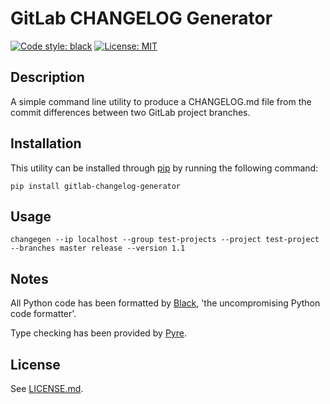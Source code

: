 # GitLab CHANGELOG Generator

[![Code style: black](https://img.shields.io/badge/code%20style-black-000000.svg)](https://github.com/ambv/black) [![License: MIT](https://img.shields.io/badge/License-MIT-yellow.svg)](https://opensource.org/licenses/MIT)

## Description

A simple command line utility to produce a CHANGELOG.md file from the commit differences between two GitLab project branches.

## Installation

This utility can be installed through [pip]() by running the following command:

```shell
pip install gitlab-changelog-generator
```

## Usage

```shell
changegen --ip localhost --group test-projects --project test-project --branches master release --version 1.1
```

## Notes

All Python code has been formatted by [Black](https://github.com/ambv/black), 'the uncompromising Python code formatter'.

Type checking has been provided by [Pyre](https://pyre-check.org/).

## License

See [LICENSE.md](LICENSE.md).